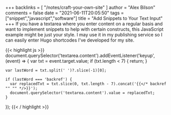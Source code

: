 +++
backlinks = [
    "/notes/craft-your-own-site"
]
author = "Alex Bilson"
comments = false
date = "2021-06-11T20:05:50"
tags = ["snippet","javascript","software"]
title = "Add Snippets to Your Text Input"
+++
If you have a textarea where you enter content on a regular basis and want to implement snippets to help with certain constructs, this JavaScript example might be just your style. I may use it in my publishing service so I can easily enter Hugo shortcodes I've developed for my site.

{{< highlight js >}}
document.querySelector('textarea.content').addEventListener('keyup',
  (event) => {
    var txt = event.target.value;
    if (txt.length < 7) { return; }

    var lastWord = txt.split(' ')?.slice(-1)[0];

    if (lastWord === 'backref') {
      var replacedTxt = txt.slice(0, txt.length - 7).concat('{{</* backref "" "" */>}}');
      document.querySelector('textarea.content').value = replacedTxt;
    }
  });
{{< / highlight >}}

